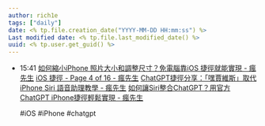 ```yaml
---
author: rich1e
tags: ["daily"]
date: <% tp.file.creation_date("YYYY-MM-DD HH:mm:ss") %>
Last modified date: <% tp.file.last_modified_date() %>
uuid: <% tp.user.get_guid() %>
---
```


- 15:41 
  [如何縮小iPhone 照片大小和調整尺寸？免電腦靠iOS 捷徑就能實現 - 瘋先生](https://mrmad.com.tw/compress-photos-with-ios-shortcuts)
  [iOS 捷徑 - Page 4 of 16 - 瘋先生](https://mrmad.com.tw/category/siri-shortcuts/page/4)
  [ChatGPT捷徑分享：「嘿賈維斯」取代iPhone Siri 語音助理教學 - 瘋先生](https://mrmad.com.tw/iphone-chatgpt-shortcut-siri-script)
  [如何讓Siri整合ChatGPT？用官方ChatGPT iPhone捷徑輕鬆實現 - 瘋先生](https://mrmad.com.tw/siri-chatgpt-shortcut)
  
  #iOS #iPhone #chatgpt  